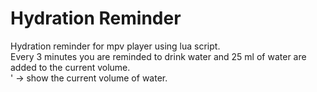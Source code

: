 # Hydration Reminder
Hydration reminder for mpv player using lua script.<br/>
Every 3 minutes you are reminded to drink water and 25 ml of water are added to the current volume.<br/>
' -> show the current volume of water.
